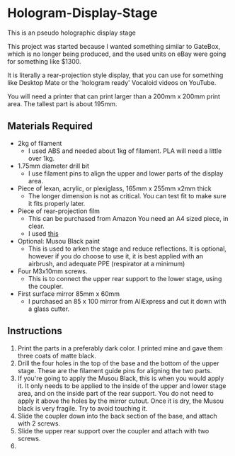 # Hologram-Display-Stage
This is an pseudo holographic display stage

This project was started because I wanted something similar to GateBox, which is no longer being produced, and the used units on eBay were going for something like $1300.

It is literally a rear-projection style display, that you can use for something like Desktop Mate or the 'hologram ready' Vocaloid videos on YouTube.

You will need a printer that can print larger than a 200mm x 200mm print area. The tallest part is about 195mm.

## Materials Required ##
 - 2kg of filament
   - I used ABS and needed about 1kg of filament. PLA will need a little over 1kg.
 - 1.75mm diameter drill bit
   - I use filament pins to align the upper and lower parts of the display area.
 - Piece of lexan, acrylic, or plexiglass, 165mm x 255mm x2mm thick
   - The longer dimension is not as critical. You can test fit to make sure it fits properly later.
 - Piece of rear-projection film
   - This can be purchased from Amazon You need an A4 sized piece,  in clear.
   - I used [this](https://www.amazon.com/dp/B07QX6PZWT)
 - Optional: Musou Black paint
   - This is used to arken the stage and reduce reflections. It is optional, however if you do choose to use it, it is best applied with an airbrush, and adequate PPE (respirator at a minimum)
 - Four M3x10mm screws.
   - This is to connect the upper rear support to the lower stage, using the coupler.
 - First surface mirror 85mm x 60mm
   - I purchased an 85 x 100 mirror from AliExpress and cut it down with a glass cutter.


## Instructions

1. Print the parts in a preferably dark color. I printed mine and gave them three coats of matte black.
2. Drill the four holes in the top of the base and the bottom of the upper stage. These are the filament guide pins for aligning the two parts.
3. If you're going to apply the Musou Black, this is when you would apply it. It only needs to be applied to the inside of the upper and lower stage area, and on the inside part of the rear support. You do not need to apply it above the holes by the mirror cutout. Once it is dry, the Musou black is very fragile. Try to avoid touching it.
4. Slide the coupler down into the back section of the base, and attach with 2 screws.
5. Slide the upper rear support over the coupler and attach with two screws.
6.  

